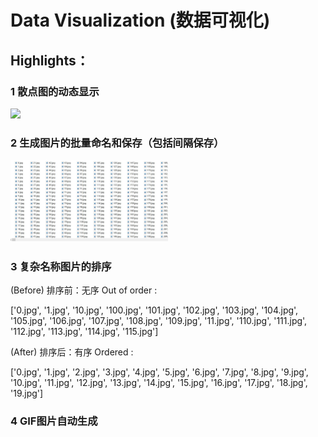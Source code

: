 # Data Visualization (数据可视化)

## Highlights：

### 1 散点图的动态显示

<img src="001 Data Visualization/my.gif" width="50%">

### 2 生成图片的批量命名和保存（包括间隔保存）

<img src="001 Data Visualization/screenshot01.JPG" width="50%">

### 3 复杂名称图片的排序

(Before) 排序前：无序 Out of order :

['0.jpg', '1.jpg', '10.jpg', '100.jpg', '101.jpg', '102.jpg', '103.jpg', '104.jpg', '105.jpg', '106.jpg', '107.jpg', '108.jpg', '109.jpg', '11.jpg', '110.jpg', '111.jpg', '112.jpg', '113.jpg', '114.jpg', '115.jpg']

(After) 排序后：有序 Ordered :

['0.jpg', '1.jpg', '2.jpg', '3.jpg', '4.jpg', '5.jpg', '6.jpg', '7.jpg', '8.jpg', '9.jpg', '10.jpg', '11.jpg', '12.jpg', '13.jpg', '14.jpg', '15.jpg', '16.jpg', '17.jpg', '18.jpg', '19.jpg']

### 4 GIF图片自动生成

